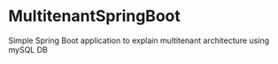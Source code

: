 # MultitenantSpringBoot
Simple Spring Boot application to explain multitenant architecture
using mySQL DB
